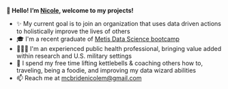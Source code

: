<b>🌸 Hello! I’m [Nicole](https://www.linkedin.com/in/nicole-michelle-mcbride/), welcome to my projects!</b>
- ✨ My current goal is to join an organization that uses data driven actions to holistically improve the lives of others
- 🎓 I'm a recent graduate of [Metis Data Science bootcamp](https://www.thisismetis.com/bootcamps/online-data-science-bootcamp)
- 👩🏽‍💻 I'm an experienced public health professional, bringing value added within research and U.S. military settings
- 🗾 I spend my free time lifting kettlebells & coaching others how to, traveling, being a foodie, and improving my data wizard abilities
- 📫 Reach me at mcbridenicolem@gmail.com
